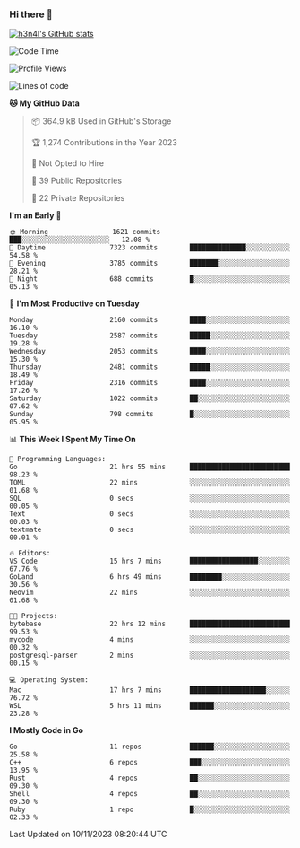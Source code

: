 ### Hi there 👋

[![h3n4l's GitHub stats](https://github-readme-stats.vercel.app/api?username=h3n4l&count_private=true&show_icons=true&theme=radical)](https://github.com/h3n4l/github-readme-stats)

<!--START_SECTION:waka-->
![Code Time](http://img.shields.io/badge/Code%20Time-1%2C694%20hrs%2053%20mins-blue)

![Profile Views](http://img.shields.io/badge/Profile%20Views-0-blue)

![Lines of code](https://img.shields.io/badge/From%20Hello%20World%20I%27ve%20Written-3.6%20million%20lines%20of%20code-blue)

**🐱 My GitHub Data** 

> 📦 364.9 kB Used in GitHub's Storage 
 > 
> 🏆 1,274 Contributions in the Year 2023
 > 
> 🚫 Not Opted to Hire
 > 
> 📜 39 Public Repositories 
 > 
> 🔑 22 Private Repositories 
 > 
**I'm an Early 🐤** 

```text
🌞 Morning                1621 commits        ███░░░░░░░░░░░░░░░░░░░░░░   12.08 % 
🌆 Daytime                7323 commits        ██████████████░░░░░░░░░░░   54.58 % 
🌃 Evening                3785 commits        ███████░░░░░░░░░░░░░░░░░░   28.21 % 
🌙 Night                  688 commits         █░░░░░░░░░░░░░░░░░░░░░░░░   05.13 % 
```
📅 **I'm Most Productive on Tuesday** 

```text
Monday                   2160 commits        ████░░░░░░░░░░░░░░░░░░░░░   16.10 % 
Tuesday                  2587 commits        █████░░░░░░░░░░░░░░░░░░░░   19.28 % 
Wednesday                2053 commits        ████░░░░░░░░░░░░░░░░░░░░░   15.30 % 
Thursday                 2481 commits        █████░░░░░░░░░░░░░░░░░░░░   18.49 % 
Friday                   2316 commits        ████░░░░░░░░░░░░░░░░░░░░░   17.26 % 
Saturday                 1022 commits        ██░░░░░░░░░░░░░░░░░░░░░░░   07.62 % 
Sunday                   798 commits         █░░░░░░░░░░░░░░░░░░░░░░░░   05.95 % 
```


📊 **This Week I Spent My Time On** 

```text
💬 Programming Languages: 
Go                       21 hrs 55 mins      █████████████████████████   98.23 % 
TOML                     22 mins             ░░░░░░░░░░░░░░░░░░░░░░░░░   01.68 % 
SQL                      0 secs              ░░░░░░░░░░░░░░░░░░░░░░░░░   00.05 % 
Text                     0 secs              ░░░░░░░░░░░░░░░░░░░░░░░░░   00.03 % 
textmate                 0 secs              ░░░░░░░░░░░░░░░░░░░░░░░░░   00.01 % 

🔥 Editors: 
VS Code                  15 hrs 7 mins       █████████████████░░░░░░░░   67.76 % 
GoLand                   6 hrs 49 mins       ████████░░░░░░░░░░░░░░░░░   30.56 % 
Neovim                   22 mins             ░░░░░░░░░░░░░░░░░░░░░░░░░   01.68 % 

🐱‍💻 Projects: 
bytebase                 22 hrs 12 mins      █████████████████████████   99.53 % 
mycode                   4 mins              ░░░░░░░░░░░░░░░░░░░░░░░░░   00.32 % 
postgresql-parser        2 mins              ░░░░░░░░░░░░░░░░░░░░░░░░░   00.15 % 

💻 Operating System: 
Mac                      17 hrs 7 mins       ███████████████████░░░░░░   76.72 % 
WSL                      5 hrs 11 mins       ██████░░░░░░░░░░░░░░░░░░░   23.28 % 
```

**I Mostly Code in Go** 

```text
Go                       11 repos            ██████░░░░░░░░░░░░░░░░░░░   25.58 % 
C++                      6 repos             ███░░░░░░░░░░░░░░░░░░░░░░   13.95 % 
Rust                     4 repos             ██░░░░░░░░░░░░░░░░░░░░░░░   09.30 % 
Shell                    4 repos             ██░░░░░░░░░░░░░░░░░░░░░░░   09.30 % 
Ruby                     1 repo              █░░░░░░░░░░░░░░░░░░░░░░░░   02.33 % 
```




 Last Updated on 10/11/2023 08:20:44 UTC
<!--END_SECTION:waka-->

